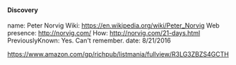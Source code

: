 #### Discovery
name: Peter Norvig
Wiki: https://en.wikipedia.org/wiki/Peter_Norvig
Web presence: http://norvig.com/
How: http://norvig.com/21-days.html
PreviouslyKnown: Yes. Can't remember.
date: 8/21/2016


https://www.amazon.com/gp/richpub/listmania/fullview/R3LG3ZBZS4GCTH
